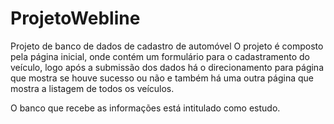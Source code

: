 # ProjetoWebline
Projeto de banco de dados de cadastro de automóvel
O projeto é composto pela página inicial, onde contém um formulário para o cadastramento do veículo, logo após a submissão dos dados há o direcionamento para página que mostra se houve sucesso ou não e também há uma outra página que mostra a listagem de todos os veículos.

O banco que recebe as informações está intitulado como estudo.
